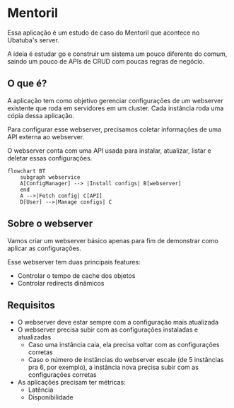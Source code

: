 # Mentoril

Essa aplicação é um estudo de caso do Mentoril que acontece no Ubatuba's server.

A ideia é estudar go e construir um sistema um pouco diferente do comum, saindo um pouco de APIs de CRUD com poucas regras de negócio.

## O que é?

A aplicação tem como objetivo gerenciar configurações de um webserver existente que roda em servidores em um cluster. Cada instância roda uma cópia dessa aplicação.

Para configurar esse webserver, precisamos coletar informações de uma API externa ao webserver.

O webserver conta com uma API usada para instalar, atualizar, listar e deletar essas configurações.


```mermaid
flowchart BT
    subgraph webservice
    A[ConfigManager] --> |Install configs| B[webserver]
    end
    A -->|Fetch config| C[API]
    D[User] -->|Manage configs| C
```

## Sobre o webserver

Vamos criar um webserver básico apenas para fim de demonstrar como aplicar as configurações.

Esse webserver tem duas principais features:
* Controlar o tempo de cache dos objetos
* Controlar redirects dinâmicos

## Requisitos

* O webserver deve estar sempre com a configuração mais atualizada
* O webserver precisa subir com as configurações instaladas e atualizadas
    * Caso uma instância caia, ela precisa voltar com as configurações corretas
    * Caso o número de instâncias do webserver escale (de 5 instâncias pra 6, por exemplo), a instância nova precisa subir com as configurações corretas
* As aplicações precisam ter métricas:
    * Latência
    * Disponibilidade
